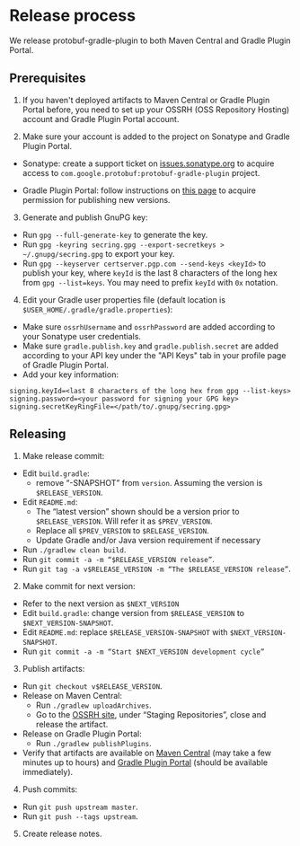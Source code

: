 # Release process
We release protobuf-gradle-plugin to both Maven Central and Gradle Plugin Portal.

Prerequisites
--------------
1. If you haven't deployed artifacts to Maven Central or Gradle Plugin Portal before, you need to
set up your OSSRH (OSS Repository Hosting) account and Gradle Plugin Portal account.

2. Make sure your account is added to the project on Sonatype and Gradle Plugin Portal.

- Sonatype: create a support ticket on [issues.sonatype.org](issues.sonatype.org) to acquire access 
to `com.google.protobuf:protobuf-gradle-plugin` project.

- Gradle Plugin Portal: follow instructions on [this page](https://plugins.gradle.org/docs/reclaiming)
to acquire permission for publishing new versions.

3. Generate and publish GnuPG key:
- Run `gpg --full-generate-key` to generate the key.
- Run `gpg -keyring secring.gpg --export-secretkeys > ~/.gnupg/secring.gpg` to export your key.
- Run `gpg --keyserver certserver.pgp.com --send-keys <keyId>` to publish your key, where `keyId`
is the last 8 characters of the long hex from `gpg --list=keys`. You may need to prefix `keyId`
with `0x` notation.

4. Edit your Gradle user properties file (default location is `$USER_HOME/.gradle/gradle.properties`):
- Make sure `ossrhUsername` and `ossrhPassword` are added according to your Sonatype user credentials.
- Make sure `gradle.publish.key` and `gradle.publish.secret` are added according to your API key
under the "API Keys" tab in your profile page of Gradle Plugin Portal.
- Add your key information:
```
signing.keyId=<last 8 characters of the long hex from gpg --list-keys>
signing.password=<your password for signing your GPG key>
signing.secretKeyRingFile=</path/to/.gnupg/secring.gpg>
```

Releasing
----------
1. Make release commit:
- Edit `build.gradle`: 
  - remove “-SNAPSHOT” from `version`. Assuming the version is `$RELEASE_VERSION`.
- Edit `README.md`:
  - The “latest version” shown should be a version prior to `$RELEASE_VERSION`. Will refer it 
  as `$PREV_VERSION`.
  - Replace all `$PREV_VERSION` to `$RELEASE_VERSION`.
  - Update Gradle and/or Java version requirement if necessary
- Run `./gradlew clean build`.
- Run `git commit -a -m “$RELEASE_VERSION release”`.
- Run `git tag -a v$RELEASE_VERSION -m “The $RELEASE_VERSION release”`.

2. Make commit for next version:
- Refer to the next version as `$NEXT_VERSION`
- Edit `build.gradle`: change version from `$RELEASE_VERSION` to `$NEXT_VERSION-SNAPSHOT`.
- Edit `README.md`: replace `$RELEASE_VERSION-SNAPSHOT` with `$NEXT_VERSION-SNAPSHOT`.
- Run `git commit -a -m “Start $NEXT_VERSION development cycle”`

3. Publish artifacts:
- Run `git checkout v$RELEASE_VERSION`.
- Release on Maven Central:
  - Run `./gradlew uploadArchives`.
  - Go to the [OSSRH site](https://oss.sonatype.org), under “Staging Repositories”, close and release the 
  artifact.
- Release on Gradle Plugin Portal:
  - Run `./gradlew publishPlugins`.
- Verify that artifacts are available on [Maven Central](https://search.maven.org/artifact/com.google.protobuf/protobuf-gradle-plugin) 
(may take a few minutes up to hours) and [Gradle Plugin Portal](https://plugins.gradle.org/plugin/com.google.protobuf) 
(should be available immediately).

4. Push commits:
- Run `git push upstream master`.
- Run `git push --tags upstream`.

5. Create release notes.




